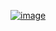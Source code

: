 [![image](https://github.com/user-attachments/assets/4659a8ac-5f80-49bf-9e86-88d056fdd3a5)](https://www.acmicpc.net/problem/6593)
